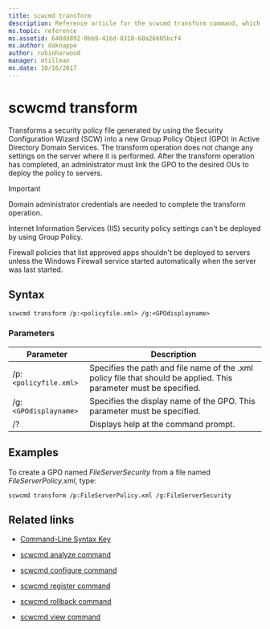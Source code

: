 ```yaml
---
title: scwcmd transform
description: Reference article for the scwcmd transform command, which transforms a security policy file generated by using the Security Configuration Wizard (SCW) into a new Group Policy Object (GPO) in Active Directory Domain Services.
ms.topic: reference
ms.assetid: 640dd892-0bb9-416d-8318-60a26605bcf4
ms.author: daknappe
author: robinharwood
manager: mtillman
ms.date: 10/16/2017
---
```


# scwcmd transform



Transforms a security policy file generated by using the Security Configuration Wizard (SCW) into a new Group Policy Object (GPO) in Active Directory Domain Services. The transform operation does not change any settings on the server where it is performed. After the transform operation has completed, an administrator must link the GPO to the desired OUs to deploy the policy to servers.

> [!IMPORTANT]
> Domain administrator credentials are needed to complete the transform operation.
>
> Internet Information Services (IIS) security policy settings can't be deployed by using Group Policy.
>
> Firewall policies that list approved apps shouldn't be deployed to servers unless the Windows Firewall service started automatically when the server was last started.

## Syntax

```
scwcmd transform /p:<policyfile.xml> /g:<GPOdisplayname>
```

### Parameters

| Parameter | Description |
|--|--|
| /p:`<policyfile.xml>` | Specifies the path and file name of the .xml policy file that should be applied. This parameter must be specified. |
| /g:`<GPOdisplayname>` | Specifies the display name of the GPO. This parameter must be specified. |
| /? | Displays help at the command prompt. |

## Examples

To create a GPO named *FileServerSecurity* from a file named *FileServerPolicy.xml*, type:

```
scwcmd transform /p:FileServerPolicy.xml /g:FileServerSecurity
```

## Related links

- [Command-Line Syntax Key](command-line-syntax-key.md)

- [scwcmd analyze command](scwcmd-analyze.md)

- [scwcmd configure command](scwcmd-configure.md)

- [scwcmd register command](scwcmd-register.md)

- [scwcmd rollback command](scwcmd-rollback.md)

- [scwcmd view command](scwcmd-view.md)

